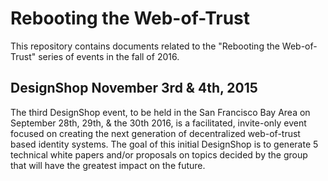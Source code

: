 # Rebooting the Web-of-Trust

This repository contains documents related to the "Rebooting the Web-of-Trust" series of events in the fall of 2016.

## DesignShop November 3rd & 4th, 2015

The third DesignShop event, to be held in the San Francisco Bay Area on September 28th, 29th, & the 30th 2016, is a facilitated, invite-only event focused on creating the next generation of decentralized web-of-trust based identity systems. The goal of this initial DesignShop is to generate 5 technical white papers and/or proposals on topics decided by the group that will have the greatest impact on the future.